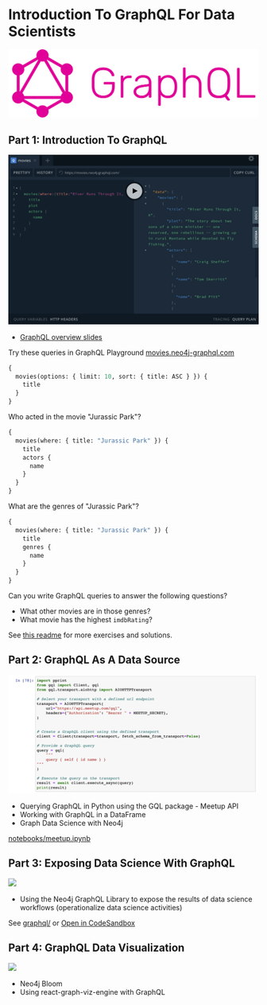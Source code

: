 # Introduction To GraphQL For Data Scientists

![](img/graphql.png)


## Part 1: Introduction To GraphQL

![](img/playground.png)

  * [GraphQL overview slides]()

Try these queries in GraphQL Playground [movies.neo4j-graphql.com](https://movies.neo4j-graphql.com)

```GraphQL
{
  movies(options: { limit: 10, sort: { title: ASC } }) {
    title
  }
}
```

Who acted in the movie "Jurassic Park"?

```GraphQL
{
  movies(where: { title: "Jurassic Park" }) {
    title
    actors {
      name
    }
  }
}
```


What are the genres of "Jurassic Park"? 

```GraphQL
{
  movies(where: { title: "Jurassic Park" }) {
    title
    genres {
      name
    }
  }
}
```

Can you write GraphQL queries to answer the following questions?

* What other movies are in those genres?
* What movie has the highest `imdbRating`?

See [this readme](https://github.com/johnymontana/fullstack-graphql-book/blob/main/exercises/chapter1/solutions.md) for more exercises and solutions.

## Part 2: GraphQL As A Data Source

![](img/jupyter1.png)

  * Querying GraphQL in Python using the GQL package - Meetup API
  * Working with GraphQL in a DataFrame
  * Graph Data Science with Neo4j

[notebooks/meetup.ipynb](notebooks/meetup.ipynb)

## Part 3: Exposing Data Science With GraphQL

![](https://dist.neo4j.com/wp-content/uploads/20210423155831/graphql-diagram.svg)

  * Using the Neo4j GraphQL Library to expose the results of data science workflows (operationalize data science activities)

See [graphql/](graphql/) or [Open in CodeSandbox](https://codesandbox.io/s/github/johnymontana/graphql-for-data-scientists/tree/main/graphql)

## Part 4: GraphQL Data Visualization

![](img/bloom1.png)

  * Neo4j Bloom
  * Using react-graph-viz-engine with GraphQL

